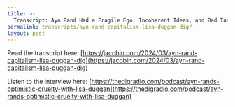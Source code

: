 ```yaml
---
title: >-
  Transcript: Ayn Rand Had a Fragile Ego, Incoherent Ideas, and Bad Taste w/ Lisa Duggan
permalink: transcripts/ayn-rand-capitalism-lisa-duggan-dig/
layout: post
---
```


Read the transcript here: [https://jacobin.com/2024/03/ayn-rand-capitalism-lisa-duggan-dig](https://jacobin.com/2024/03/ayn-rand-capitalism-lisa-duggan-dig)

Listen to the interview here: [https://thedigradio.com/podcast/ayn-rands-optimistic-cruelty-with-lisa-duggan](https://thedigradio.com/podcast/ayn-rands-optimistic-cruelty-with-lisa-duggan)
